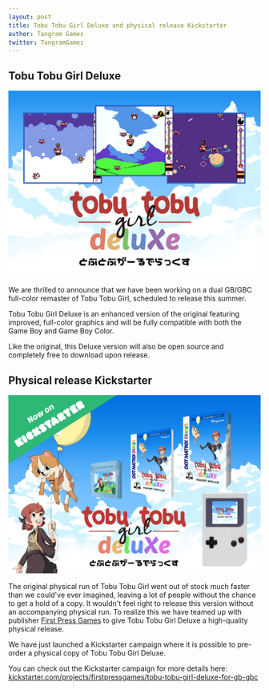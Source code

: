 ```yaml
---
layout: post
title: Tobu Tobu Girl Deluxe and physical release Kickstarter
author: Tangram Games
twitter: TangramGames
---
```


## Tobu Tobu Girl Deluxe

<img class="img-responsive" src="/img/ttgdx_screens.jpg">

We are thrilled to announce that we have been working on a dual GB/GBC full-color remaster of Tobu Tobu Girl, scheduled to release this summer.

Tobu Tobu Girl Deluxe is an enhanced version of the original featuring improved, full-color graphics and will be fully compatible with both the Game Boy and Game Boy Color.

Like the original, this Deluxe version will also be open source and completely free to download upon release.

## Physical release Kickstarter

<a href="https://www.kickstarter.com/projects/firstpressgames/tobu-tobu-girl-deluxe-for-gb-gbc">
    <img class="img-responsive" src="/img/ttgdx_kickstarter.jpg">
</a>

The original physical run of Tobu Tobu Girl went out of stock much faster than we could've ever imagined, leaving a lot of people without the chance to get a hold of a copy. It wouldn't feel right to release this version without an accompanying physical run. To realize this we have teamed up with publisher [First Press Games](https://firstpressgames.com/) to give Tobu Tobu Girl Deluxe a high-quality physical release.

We have just launched a Kickstarter campaign where it is possible to pre-order a physical copy of Tobu Tobu Girl Deluxe.

You can check out the Kickstarter campaign for more details here: 
[kickstarter.com/projects/firstpressgames/tobu-tobu-girl-deluxe-for-gb-gbc](https://www.kickstarter.com/projects/firstpressgames/tobu-tobu-girl-deluxe-for-gb-gbc)
